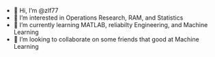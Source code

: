 - 👋 Hi, I’m @zlf77
- 👀 I’m interested in Operations Research, RAM, and Statistics
- 🌱 I’m currently learning MATLAB, reliabilty Engineering, and Machine Learning
- 💞️ I’m looking to collaborate on some friends that good at Machine Learning

<!---
zlf77/zlf77 is a ✨ special ✨ repository because its `README.md` (this file) appears on your GitHub profile.
You can click the Preview link to take a look at your changes.
--->
